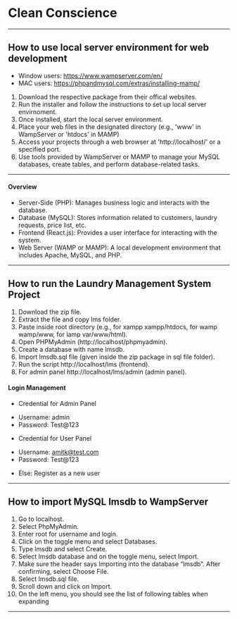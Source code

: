 # Clean Conscience

---
## How to use local server environment for web development

* Window users: https://www.wampserver.com/en/  
* MAC users: https://phpandmysql.com/extras/installing-mamp/  

1. Download the respective package from their offical websites.
2. Run the installer and follow the instructions to set up local server envirnoment. 
3. Once installed, start the local server environment. 
4. Place your web files in the designated directory (e.g., 'www' in WampServer or 'htdocs' in MAMP)
5. Access your projects through a web browser at 'http://localhost/' or a specified port.
6. Use tools provided by WampServer or MAMP to manage your MySQL databases, create tables, and perform database-related tasks. 

---
#### Overview

* Server-Side (PHP): Manages business logic and interacts with the database.
* Database (MySQL): Stores information related to customers, laundry requests, price list, etc.
* Frontend (React.js): Provides a user interface for interacting with the system.
* Web Server (WAMP or MAMP): A local development environment that includes Apache, MySQL, and PHP.

---
## How to run the Laundry Management System Project

1. Download the zip file.
2. Extract the file and copy lms folder.
3. Paste inside root directory (e.g., for xampp xampp/htdocs, for wamp wamp/www, for lamp var/www/html).
4. Open PHPMyAdmin (http://localhost/phpmyadmin).
5. Create a database with name lmsdb.
6. Import lmsdb.sql file (given inside the zip package in sql file folder).
7. Run the script http://localhost/lms (frontend).
8. For admin panel http://localhost/lms/admin (admin panel).

#### Login Management

* Credential for Admin Panel  
- Username: admin  
- Password: Test@123  

* Credential for User Panel  
- Username: amitk@test.com  
- Password: Test@123  

* Else: Register as a new user

---

## How to import MySQL lmsdb to WampServer

1. Go to localhost.
2. Select PhpMyAdmin.
3. Enter root for username and login.
4. Click on the toggle menu and select Databases.
5. Type lmsdb and select Create.
6. Select lmsdb database and on the toggle menu, select Import.
7. Make sure the header says Importing into the database “lmsdb”. After confirming, select Choose File.
8. Select lmsdb.sql file.
9. Scroll down and click on Import.
10. On the left menu, you should see the list of following tables when expanding 

---
